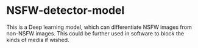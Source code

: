 # NSFW-detector-model
This is a Deep learning model, which can differentiate NSFW images from non-NSFW images. This could be further used in software to block the kinds of media if wished.
